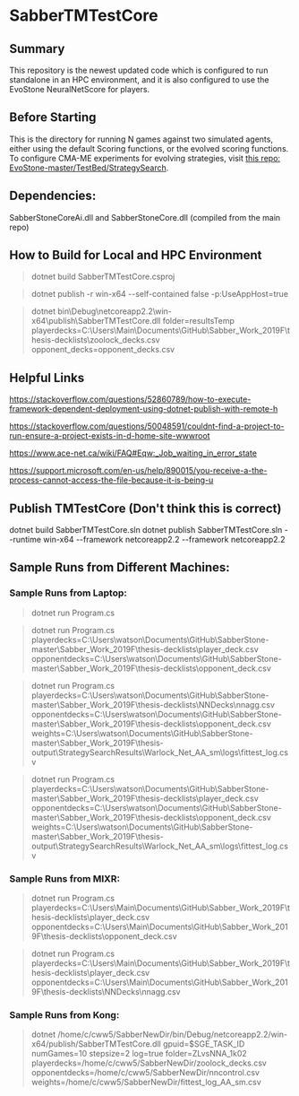 # SabberTMTestCore

## Summary
This repository is the newest updated code which is configured to run standalone in an HPC environment, and it is also configured to use the EvoStone NeuralNetScore for players. 

## Before Starting
This is the directory for running N games against two simulated agents, either using the default Scoring functions, or the evolved scoring functions. To configure CMA-ME experiments for evolving strategies, visit [this repo: EvoStone-master/TestBed/StrategySearch](https://github.com/cww5/Sabber_Work_2019F/tree/master/EvoStone-master/TestBed/StrategySearch). 

## Dependencies:

SabberStoneCoreAi.dll and SabberStoneCore.dll (compiled from the main repo)

## How to Build for Local and HPC Environment

>dotnet build SabberTMTestCore.csproj

>dotnet publish -r win-x64 --self-contained false -p:UseAppHost=true

>dotnet bin\Debug\netcoreapp2.2\win-x64\publish\SabberTMTestCore.dll folder=resultsTemp playerdecks=C:\Users\Main\Documents\GitHub\Sabber_Work_2019F\thesis-decklists\zoolock_decks.csv opponent_decks=opponent_decks.csv

## Helpful Links
https://stackoverflow.com/questions/52860789/how-to-execute-framework-dependent-deployment-using-dotnet-publish-with-remote-h

https://stackoverflow.com/questions/50048591/couldnt-find-a-project-to-run-ensure-a-project-exists-in-d-home-site-wwwroot

https://www.ace-net.ca/wiki/FAQ#Eqw:_Job_waiting_in_error_state

https://support.microsoft.com/en-us/help/890015/you-receive-a-the-process-cannot-access-the-file-because-it-is-being-u

## Publish TMTestCore (Don't think this is correct)

dotnet build SabberTMTestCore.sln 
dotnet publish SabberTMTestCore.sln --runtime win-x64 --framework netcoreapp2.2
--framework netcoreapp2.2

## Sample Runs from Different Machines: 

### Sample Runs from Laptop:

>dotnet run Program.cs

>dotnet run Program.cs playerdecks=C:\Users\watson\Documents\GitHub\SabberStone-master\Sabber_Work_2019F\thesis-decklists\player_deck.csv opponentdecks=C:\Users\watson\Documents\GitHub\SabberStone-master\Sabber_Work_2019F\thesis-decklists\opponent_deck.csv

>dotnet run Program.cs playerdecks=C:\Users\watson\Documents\GitHub\SabberStone-master\Sabber_Work_2019F\thesis-decklists\NNDecks\nnagg.csv opponentdecks=C:\Users\watson\Documents\GitHub\SabberStone-master\Sabber_Work_2019F\thesis-decklists\opponent_deck.csv weights=C:\Users\watson\Documents\GitHub\SabberStone-master\Sabber_Work_2019F\thesis-output\StrategySearchResults\Warlock_Net_AA_sm\logs\fittest_log.csv

>dotnet run Program.cs playerdecks=C:\Users\watson\Documents\GitHub\SabberStone-master\Sabber_Work_2019F\thesis-decklists\player_deck.csv opponentdecks=C:\Users\watson\Documents\GitHub\SabberStone-master\Sabber_Work_2019F\thesis-decklists\opponent_deck.csv weights=C:\Users\watson\Documents\GitHub\SabberStone-master\Sabber_Work_2019F\thesis-output\StrategySearchResults\Warlock_Net_AA_sm\logs\fittest_log.csv


### Sample Runs from MIXR:

>dotnet run Program.cs playerdecks=C:\Users\Main\Documents\GitHub\Sabber_Work_2019F\thesis-decklists\player_deck.csv opponentdecks=C:\Users\Main\Documents\GitHub\Sabber_Work_2019F\thesis-decklists\opponent_deck.csv

>dotnet run Program.cs playerdecks=C:\Users\Main\Documents\GitHub\Sabber_Work_2019F\thesis-decklists\player_deck.csv opponentdecks=C:\Users\Main\Documents\GitHub\Sabber_Work_2019F\thesis-decklists\NNDecks\nnagg.csv

### Sample Runs from Kong:

>dotnet /home/c/cww5/SabberNewDir/bin/Debug/netcoreapp2.2/win-x64/publish/SabberTMTestCore.dll gpuid=$SGE_TASK_ID numGames=10 stepsize=2 log=true folder=ZLvsNNA_1k02 playerdecks=/home/c/cww5/SabberNewDir/zoolock_decks.csv opponentdecks=/home/c/cww5/SabberNewDir/nncontrol.csv weights=/home/c/cww5/SabberNewDir/fittest_log_AA_sm.csv

